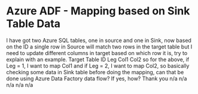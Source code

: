 
# Azure ADF - Mapping based on Sink Table Data

I have got two Azure SQL tables, one in source and one in Sink, now based on the ID a single row in Source will match two rows in the target table but I need to update different columns in target based on which row it is, try to explain with an example.
Target Table
ID      Leg        Col1       Col2
so for the above, if Leg = 1, I want to map Col1 and if Leg = 2, I want to map Col2, so basically checking some data in Sink table before doing the mapping, can that be done using Azure Data Factory data flow? If yes, how?
Thank you
n/a n/a n/a n/a n/a

        